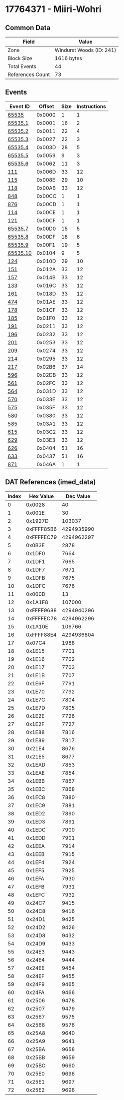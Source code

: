 # 17764371 - Miiri-Wohri

## Common Data

| Field            | Value                    |
|------------------|--------------------------|
| Zone             | Windurst Woods (ID: 241) |
| Block Size       | 1616 bytes               |
| Total Events     | 44                       |
| References Count | 73                       |

## Events

| Event ID                  | Offset   |   Size |   Instructions |
|---------------------------|----------|--------|----------------|
| [65535](./65535.md)       | 0x0000   |      1 |              1 |
| [65535.1](./65535.1.md)   | 0x0001   |     16 |              2 |
| [65535.2](./65535.2.md)   | 0x0011   |     22 |              4 |
| [65535.3](./65535.3.md)   | 0x0027   |     22 |              3 |
| [65535.4](./65535.4.md)   | 0x003D   |     28 |              5 |
| [65535.5](./65535.5.md)   | 0x0059   |      9 |              3 |
| [65535.6](./65535.6.md)   | 0x0062   |     11 |              3 |
| [111](./111.md)           | 0x006D   |     33 |             12 |
| [115](./115.md)           | 0x008E   |     29 |             10 |
| [118](./118.md)           | 0x00AB   |     33 |             12 |
| [848](./848.md)           | 0x00CC   |      1 |              1 |
| [876](./876.md)           | 0x00CD   |      1 |              1 |
| [114](./114.md)           | 0x00CE   |      1 |              1 |
| [121](./121.md)           | 0x00CF   |      1 |              1 |
| [65535.7](./65535.7.md)   | 0x00D0   |     15 |              5 |
| [65535.8](./65535.8.md)   | 0x00DF   |     18 |              6 |
| [65535.9](./65535.9.md)   | 0x00F1   |     19 |              5 |
| [65535.10](./65535.10.md) | 0x0104   |      9 |              5 |
| [124](./124.md)           | 0x010D   |     29 |             10 |
| [151](./151.md)           | 0x012A   |     33 |             12 |
| [157](./157.md)           | 0x014B   |     33 |             12 |
| [133](./133.md)           | 0x016C   |     33 |             12 |
| [161](./161.md)           | 0x018D   |     33 |             12 |
| [474](./474.md)           | 0x01AE   |     33 |             12 |
| [178](./178.md)           | 0x01CF   |     33 |             12 |
| [185](./185.md)           | 0x01F0   |     33 |             12 |
| [191](./191.md)           | 0x0211   |     33 |             12 |
| [196](./196.md)           | 0x0232   |     33 |             12 |
| [201](./201.md)           | 0x0253   |     33 |             12 |
| [209](./209.md)           | 0x0274   |     33 |             12 |
| [214](./214.md)           | 0x0295   |     33 |             12 |
| [217](./217.md)           | 0x02B6   |     37 |             14 |
| [596](./596.md)           | 0x02DB   |     33 |             12 |
| [561](./561.md)           | 0x02FC   |     33 |             12 |
| [564](./564.md)           | 0x031D   |     33 |             12 |
| [570](./570.md)           | 0x033E   |     33 |             12 |
| [575](./575.md)           | 0x035F   |     33 |             12 |
| [580](./580.md)           | 0x0380   |     33 |             12 |
| [585](./585.md)           | 0x03A1   |     33 |             12 |
| [615](./615.md)           | 0x03C2   |     33 |             12 |
| [629](./629.md)           | 0x03E3   |     33 |             12 |
| [626](./626.md)           | 0x0404   |     51 |             16 |
| [633](./633.md)           | 0x0437   |     51 |             16 |
| [871](./871.md)           | 0x046A   |      1 |              1 |

## DAT References (imed_data)

|   Index | Hex Value   |   Dec Value |
|---------|-------------|-------------|
|       0 | 0x0028      |          40 |
|       1 | 0x001E      |          30 |
|       2 | 0x1927D     |      103037 |
|       3 | 0xFFFF85B6  |  4294935990 |
|       4 | 0xFFFFEC79  |  4294962297 |
|       5 | 0x0B3E      |        2878 |
|       6 | 0x1DF0      |        7664 |
|       7 | 0x1DF1      |        7665 |
|       8 | 0x1DF7      |        7671 |
|       9 | 0x1DFB      |        7675 |
|      10 | 0x1DFC      |        7676 |
|      11 | 0x000D      |          13 |
|      12 | 0x1A1F8     |      107000 |
|      13 | 0xFFFF9688  |  4294940296 |
|      14 | 0xFFFFEC78  |  4294962296 |
|      15 | 0x1A10E     |      106766 |
|      16 | 0xFFFF88E4  |  4294936804 |
|      17 | 0x07C4      |        1988 |
|      18 | 0x1E15      |        7701 |
|      19 | 0x1E16      |        7702 |
|      20 | 0x1E17      |        7703 |
|      21 | 0x1E1B      |        7707 |
|      22 | 0x1E6F      |        7791 |
|      23 | 0x1E70      |        7792 |
|      24 | 0x1E7C      |        7804 |
|      25 | 0x1E7D      |        7805 |
|      26 | 0x1E2E      |        7726 |
|      27 | 0x1E2F      |        7727 |
|      28 | 0x1E88      |        7816 |
|      29 | 0x1E89      |        7817 |
|      30 | 0x21E4      |        8676 |
|      31 | 0x21E5      |        8677 |
|      32 | 0x1EAD      |        7853 |
|      33 | 0x1EAE      |        7854 |
|      34 | 0x1EBB      |        7867 |
|      35 | 0x1EBC      |        7868 |
|      36 | 0x1EC8      |        7880 |
|      37 | 0x1EC9      |        7881 |
|      38 | 0x1ED2      |        7890 |
|      39 | 0x1ED3      |        7891 |
|      40 | 0x1EDC      |        7900 |
|      41 | 0x1EDD      |        7901 |
|      42 | 0x1EEA      |        7914 |
|      43 | 0x1EEB      |        7915 |
|      44 | 0x1EF4      |        7924 |
|      45 | 0x1EF5      |        7925 |
|      46 | 0x1EFA      |        7930 |
|      47 | 0x1EFB      |        7931 |
|      48 | 0x1EFC      |        7932 |
|      49 | 0x24C7      |        9415 |
|      50 | 0x24C8      |        9416 |
|      51 | 0x24D1      |        9425 |
|      52 | 0x24D2      |        9426 |
|      53 | 0x24D8      |        9432 |
|      54 | 0x24D9      |        9433 |
|      55 | 0x24E3      |        9443 |
|      56 | 0x24E4      |        9444 |
|      57 | 0x24EE      |        9454 |
|      58 | 0x24EF      |        9455 |
|      59 | 0x24F9      |        9465 |
|      60 | 0x24FA      |        9466 |
|      61 | 0x2506      |        9478 |
|      62 | 0x2507      |        9479 |
|      63 | 0x2567      |        9575 |
|      64 | 0x2568      |        9576 |
|      65 | 0x25A8      |        9640 |
|      66 | 0x25A9      |        9641 |
|      67 | 0x25BA      |        9658 |
|      68 | 0x25BB      |        9659 |
|      69 | 0x25BC      |        9660 |
|      70 | 0x25E0      |        9696 |
|      71 | 0x25E1      |        9697 |
|      72 | 0x25E2      |        9698 |
